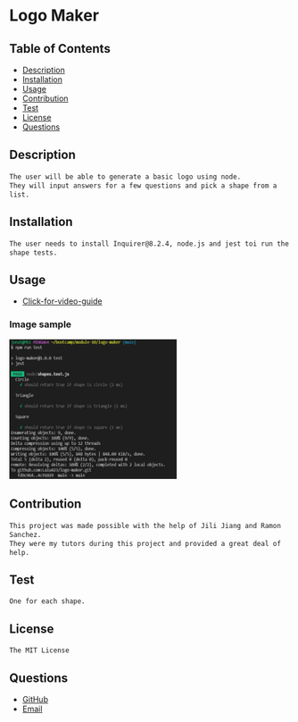 # Logo Maker

## Table of Contents
- [Description](#description)
- [Installation](#installation)
- [Usage](#usage)
- [Contribution](#contribution)
- [Test](#test)
- [License](#license)
- [Questions](#questions)

## Description
    The user will be able to generate a basic logo using node.
    They will input answers for a few questions and pick a shape from a list. 

## Installation
    The user needs to install Inquirer@8.2.4, node.js and jest toi run the shape tests. 

## Usage
- [Click-for-video-guide](https://drive.google.com/file/d/1by6RnvZYNBp5OD_AJPOZ_MFgjUEBwi3S/view?usp=sharing)  

### Image sample

<img src="https://github.com/Lalu423/logo-maker/blob/main/examples/sample-shot.jpg" height="250" width="300"/>

## Contribution
    This project was made possible with the help of Jili Jiang and Ramon Sanchez. 
    They were my tutors during this project and provided a great deal of help. 

## Test
    One for each shape. 

## License
    The MIT License

## Questions
- [GitHub](https://github.com/lalu423)
- [Email](mailto:jonathanlalu@gmail.com)
